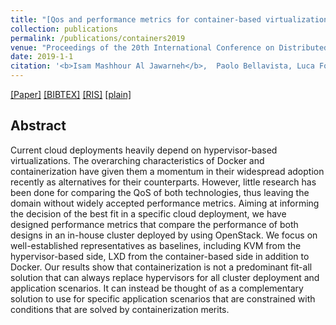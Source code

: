 ```yaml
---
title: "[Qos and performance metrics for container-based virtualization in cloud environments"
collection: publications
permalink: /publications/containers2019
venue: "Proceedings of the 20th International Conference on Distributed Computing and Networking"
date: 2019-1-1
citation: '<b>Isam Mashhour Al Jawarneh</b>,  Paolo Bellavista, Luca Foschini, Giuseppe Martuscelli, Rebecca Montanari, Amedeo Palopoli, Filippo Bosi'
---
```

[[Paper]](https://dl.acm.org/doi/abs/10.1145/3288599.3288631) [[BIBTEX]](http://IsamAljawarneh.github.io/files/bib/containers2019.bib) [[RIS]](http://IsamAljawarneh.github.io/files/ris/containers2019.ris) [[plain]](http://IsamAljawarneh.github.io/files/txt/containers2019.txt) 



## Abstract
Current cloud deployments heavily depend on hypervisor-based virtualizations. 
The overarching characteristics of Docker and containerization have given them a momentum in their widespread adoption recently as alternatives for their counterparts. However, 
little research has been done for comparing the QoS of both technologies, thus leaving the domain without widely accepted performance metrics. 
Aiming at informing the decision of the best fit in a specific cloud deployment, we have designed performance metrics that compare the performance of both designs in an in-house 
cluster deployed by using OpenStack. We focus on well-established representatives as baselines, including KVM from the hypervisor-based side, LXD from the container-based 
side in addition to Docker. Our results show that containerization is not a predominant fit-all solution that can always replace hypervisors for all cluster deployment and 
application scenarios. It can instead be thought of as a complementary solution to use for specific application scenarios that are constrained with conditions that are solved 
by containerization merits.
